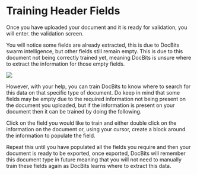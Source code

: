 # Training Header Fields

Once you have uploaded your document and it is ready for validation, you will enter. the validation screen.

You will notice some fields are already extracted, this is due to DocBits swarm intelligence, but other fields still remain empty. This is due to this document not being correctly trained yet, meaning DocBits is unsure where to extract the information for those empty fields.

&#x20;![](https://lh7-us.googleusercontent.com/4xwqOa-brYegZ-5GiX0CCXbZ3KpHK0DqafFukBiCHVodWKzIOpQ8zg6J\_QoEUddQQDwq7loGEBlN87kuXZph3\_tmX8kzqMd5pFy9deUQvEfY7zxXWULbMn\_SKas9K1Wb3R6-FX0dm3BToyWNYOv4WE4)

However, with your help, you can train DocBits to know where to search for this data on that specific type of document. Do keep in mind that some fields may be empty due to the required information not being present on the document you uploaded, but if the information is present on your document then it can be trained by doing the following.

Click on the field you would like to train and either double click on the information on the document or, using your cursor, create a block around the information to populate the field.

Repeat this until you have populated all the fields you require and then your document is ready to be exported, once exported, DocBits will remember this document type in future meaning that you will not need to manually train these fields again as DocBits learns where to extract this data.

